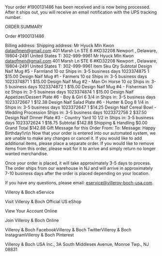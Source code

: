 
Your order #1900131486 has been received and is now being processed. After it ships out, you will receive an email notification with the UPS tracking number.



ORDER SUMMARY

Order #1900131486

Billing address:        Shipping address:
Mr Hyuck MIn Kwon
dataofmen@gmail.com
401 Marsh Ln STE 6
#KD32208
Newport , Delaware, 19804-2491
United States
T: 302-999-9961     Mr Hyuck MIn Kwon
dataofmen@gmail.com
401 Marsh Ln STE 6
#KD32208
Newport , Delaware, 19804-2491
United States
T: 302-999-9961
Item    Sku Qty Subtotal
Design Naif Mug #5 - Farmland 10 oz
Ships in: 3-5 business days 1023374875  1   $15.00
Design Naif Mug #1 - Farmers 10 oz
Ships in: 3-5 business days 1023374871  1   $15.00
Design Naif Mug #2 - Man On Horse 10 oz
Ships in: 3-5 business days 1023374872  1   $15.00
Design Naif Mug #4 - Fisherman 10 oz
Ships in: 3-5 business days 1023374874  1   $15.00
Design Naif Appetizer/Dessert Plate #6 - Boy & Girl 6 3/4 in
Ships in: 3-5 business days 1023372667  1   $12.38
Design Naif Salad Plate #6 - Hunter & Dog 8 1/4 in
Ships in: 3-5 business days 1023372647  1   $14.25
Design Naif Cereal Bowl - Wedding Procession
Ships in: 3-5 business days 1023372756  2   $37.50
Design Naif Dinner Plate #3 - Country Yard 10 1/2 in
Ships in: 3-5 business days 1023372624  1   $18.75
Subtotal    $142.88
Shipping & Handling $0.00
Grand Total $142.88
Gift Message for this Order
From:
To:
Message:
Happy Birthday!\n\n
Now that your order is entered into our automated system, we are unable to make any changes or cancel it. If you would like to add additional items, please place a separate order. If you would like to remove items from this order, please wait for it to arrive and simply return no longer wanted merchandise.

Once your order is placed, it will take approximately 3-5 days to process. The order ships from our warehouse in NJ and will arrive in approximately 7-10 business days after the order is placed depending on your location.

If you have any questions, please email: eservice@villeroy-boch-usa.com.


Villeroy & Boch eService


Visit Villeroy & Boch Official US eShop

View Your Account Online

Join Villeroy & Boch Online

Villeroy & Boch FacebookVilleroy & Boch TwitterVilleroy & Boch InstagramVilleroy & Boch Pinterest

Villeroy & Boch USA Inc., 3A South Middlesex Avenue, Monroe Twp., NJ 08831
